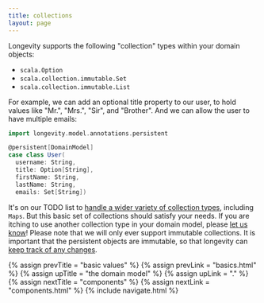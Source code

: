```yaml
---
title: collections
layout: page
---
```


Longevity supports the following "collection" types within your
domain objects:

- `scala.Option`
- `scala.collection.immutable.Set`
- `scala.collection.immutable.List`

For example, we can add an optional title property to our user, to
hold values like "Mr.", "Mrs.", "Sir", and "Brother". And we can allow
the user to have multiple emails:

```scala
import longevity.model.annotations.persistent

@persistent[DomainModel]
case class User(
  username: String,
  title: Option[String],
  firstName: String,
  lastName: String,
  emails: Set[String])
```

It's on our TODO list to [handle a wider variety of collection
types](https://www.pivotaltracker.com/story/show/88571474), including `Maps`. But this basic set of
collections should satisfy your needs. If you are itching to use another collection type in your
domain model, please [let us know](http://longevityframework.org/discussions.html)! Please note that
we will only ever support immutable collections. It is important that the persistent objects are
immutable, so that longevity can [keep track of any changes](../repo/persistent-state.html).

{% assign prevTitle = "basic values" %}
{% assign prevLink  = "basics.html" %}
{% assign upTitle   = "the domain model" %}
{% assign upLink    = "." %}
{% assign nextTitle = "components" %}
{% assign nextLink  = "components.html" %}
{% include navigate.html %}
